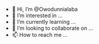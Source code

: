 - 👋 Hi, I’m @Owodunnialaba
- 👀 I’m interested in ...
- 🌱 I’m currently learning ...
- 💞️ I’m looking to collaborate on ...
- 📫 How to reach me ...

<!---
Owodunnialaba/Owodunnialaba is a ✨ special ✨ repository because its `README.md` (this file) appears on your GitHub profile.
You can click the Preview link to take a look at your changes.
--->

